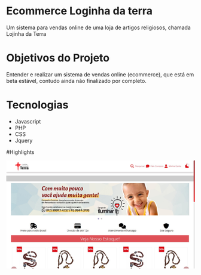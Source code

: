 # Ecommerce Loginha da terra
 Um sistema para vendas online de uma loja de artigos religiosos, chamada Lojinha da Terra
# Objetivos do Projeto
 Entender e realizar um sistema de vendas online (ecommerce), que está em beta estável, contudo ainda não finalizado por completo.

# Tecnologias

* Javascript
* PHP
* CSS
* Jquery


#Highlights

![Home](./pictures/home.jpg)
